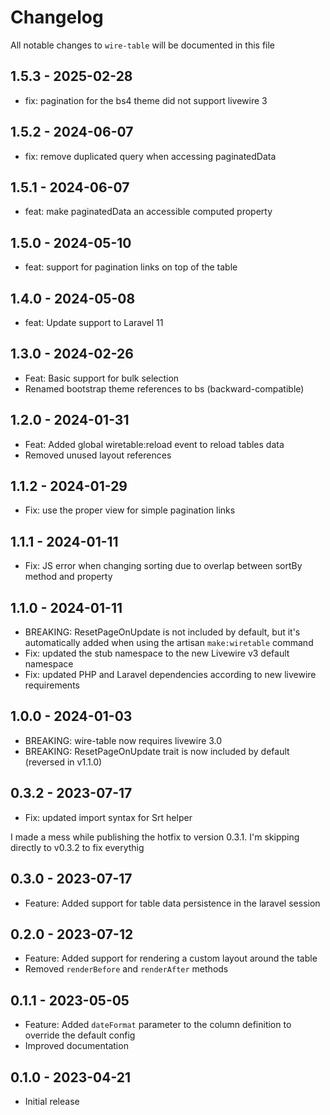 # Changelog

All notable changes to `wire-table` will be documented in this file


## 1.5.3 - 2025-02-28

- fix: pagination for the bs4 theme did not support livewire 3

## 1.5.2 - 2024-06-07

- fix: remove duplicated query when accessing paginatedData

## 1.5.1 - 2024-06-07

- feat: make paginatedData an accessible computed property

## 1.5.0 - 2024-05-10

- feat: support for pagination links on top of the table

## 1.4.0 - 2024-05-08

- feat: Update support to Laravel 11

## 1.3.0 - 2024-02-26

- Feat: Basic support for bulk selection
- Renamed bootstrap theme references to bs (backward-compatible)

## 1.2.0 - 2024-01-31

- Feat: Added global wiretable:reload event to reload tables data
- Removed unused layout references

## 1.1.2 - 2024-01-29

- Fix: use the proper view for simple pagination links

## 1.1.1 - 2024-01-11

- Fix: JS error when changing sorting due to overlap between sortBy method and property

## 1.1.0 - 2024-01-11

- BREAKING: ResetPageOnUpdate is not included by default, but it's automatically added when using the
  artisan `make:wiretable` command
- Fix: updated the stub namespace to the new Livewire v3 default namespace
- Fix: updated PHP and Laravel dependencies according to new livewire requirements

## 1.0.0 - 2024-01-03

- BREAKING: wire-table now requires livewire 3.0
- BREAKING: ResetPageOnUpdate trait is now included by default (reversed in v1.1.0)

## 0.3.2 - 2023-07-17

- Fix: updated import syntax for Srt helper

I made a mess while publishing the hotfix to version 0.3.1.
I'm skipping directly to v0.3.2 to fix everythig

## 0.3.0 - 2023-07-17

- Feature: Added support for table data persistence in the laravel session

## 0.2.0 - 2023-07-12

- Feature: Added support for rendering a custom layout around the table
- Removed `renderBefore` and `renderAfter` methods

## 0.1.1 - 2023-05-05

- Feature: Added `dateFormat` parameter to the column definition to override the default config
- Improved documentation

## 0.1.0 - 2023-04-21

- Initial release

